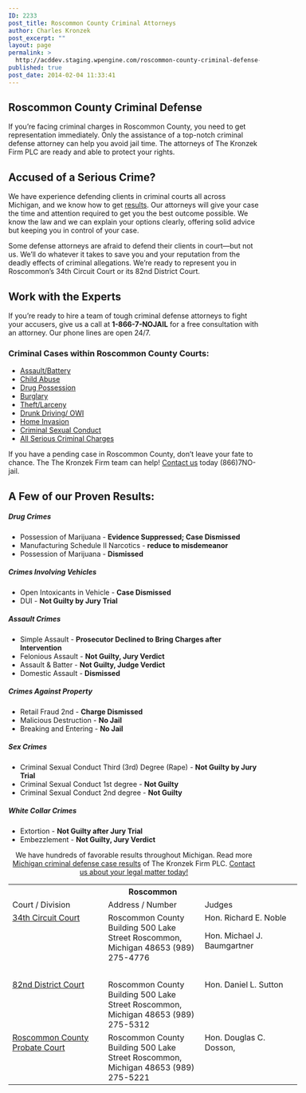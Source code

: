 ```yaml
---
ID: 2233
post_title: Roscommon County Criminal Attorneys
author: Charles Kronzek
post_excerpt: ""
layout: page
permalink: >
  http://acddev.staging.wpengine.com/roscommon-county-criminal-defense-attorneys.html
published: true
post_date: 2014-02-04 11:33:41
---
```

<div class="county-lis">
<h2>Roscommon County Criminal Defense</h2>
If you’re facing criminal charges in Roscommon County, you need to get representation immediately. Only the assistance of a top-notch criminal defense attorney can help you avoid jail time. The attorneys of The Kronzek Firm PLC are ready and able to protect your rights.
<h2>Accused of a Serious Crime?</h2>
We have experience defending clients in criminal courts all across Michigan, and we know how to get <a href="http://acddev.staging.wpengine.com/proven-results.html">results</a>. Our attorneys will give your case the time and attention required to get you the best outcome possible. We know the law and we can explain your options clearly, offering solid advice but keeping you in control of your case.

Some defense attorneys are afraid to defend their clients in court—but not us. We’ll do whatever it takes to save you and your reputation from the deadly effects of criminal allegations. We’re ready to represent you in Roscommon’s 34th Circuit Court or its 82nd District Court.
<h2>Work with the Experts</h2>
If you’re ready to hire a team of tough criminal defense attorneys to fight your accusers, give us a call at <b>1-866-7-NOJAIL</b> for a free consultation with an attorney. Our phone lines are open 24/7.

<img style="float: right; padding: 20px 0 20px 20px;" src="http://acddev.staging.wpengine.com/images/county-img6.jpg" alt="" />
<h3>Criminal Cases within Roscommon County Courts:</h3>
<ul class="no-bullets">
	<li><a href="http://acddev.staging.wpengine.com/assault-charges.html">Assault/Battery</a></li>
	<li><a title="Child Abuse" href="http://acddev.staging.wpengine.com/michigan-child-abuse-attorneys-abuse-neglect-defense-lawyers.html">Child Abuse</a></li>
	<li><a href="http://acddev.staging.wpengine.com/drug-charges.html">Drug Possession</a></li>
	<li><a href="http://acddev.staging.wpengine.com/burglary-crimes.html">Burglary</a></li>
	<li><a href="http://acddev.staging.wpengine.com/theft-charges.html">Theft/Larceny</a></li>
	<li><a href="http://acddev.staging.wpengine.com/drunk-driving.html">Drunk Driving/ OWI</a></li>
	<li><a title="Home Invasion Attorneys" href="http://acddev.staging.wpengine.com/michigan-home-invasion-attorneys-criminal-defense-lawyers.html">Home Invasion</a></li>
	<li><a href="http://acddev.staging.wpengine.com/sex-crimes.html">Criminal Sexual Conduct</a></li>
	<li><a href="http://acddev.staging.wpengine.com">All Serious Criminal Charges</a></li>
</ul>
<p class="ctas">If you have a pending case in Roscommon County, don’t leave your fate to chance. The The Kronzek Firm team can help! <a href="http://acddev.staging.wpengine.com/contact-us.html">Contact us</a> today (866)7NO-jail.</p>

<h2>A Few of our Proven Results:</h2>
<h5>Drug Crimes</h5>
<ul class="county-lis">
	<li>Possession of Marijuana - <b>Evidence Suppressed; Case Dismissed</b></li>
	<li>Manufacturing Schedule II Narcotics - <strong>reduce to misdemeanor</strong></li>
	<li>Possession of Marijuana - <strong>Dismissed</strong></li>
</ul>
<h5>Crimes Involving Vehicles</h5>
<ul class="county-lis">
	<li>Open Intoxicants in Vehicle - <b>Case Dismissed</b></li>
	<li>DUI - <strong>Not Guilty by Jury Trial</strong></li>
</ul>
<h5>Assault Crimes</h5>
<ul class="county-lis">
	<li>Simple Assault - <b>Prosecutor Declined to Bring Charges after Intervention</b></li>
	<li>Felonious Assault - <strong>Not Guilty, Jury Verdict</strong></li>
	<li>Assault &amp; Batter - <strong>Not Guilty, Judge Verdict</strong></li>
	<li>Domestic Assault - <strong>Dismissed</strong></li>
</ul>
<h5>Crimes Against Property</h5>
<ul class="county-lis">
	<li>Retail Fraud 2nd - <b>Charge Dismissed</b></li>
	<li>Malicious Destruction - <strong>No Jail</strong></li>
	<li>Breaking and Entering - <strong>No Jail</strong></li>
</ul>
<h5>Sex Crimes</h5>
<ul class="county-lis">
	<li>Criminal Sexual Conduct Third (3rd) Degree (Rape) - <b>Not Guilty by Jury Trial</b></li>
	<li>Criminal Sexual Conduct 1st degree - <strong>Not Guilty</strong></li>
	<li>Criminal Sexual Conduct 2nd degree - <strong>Not Guilty</strong></li>
</ul>
<h5>White Collar Crimes</h5>
<ul class="county-lis">
	<li>Extortion - <b>Not Guilty after Jury Trial</b></li>
	<li>Embezzlement - <strong>Not Guilty, Jury Verdict</strong></li>
</ul>
<p class="ctas" style="text-align: center;">We have hundreds of favorable results throughout Michigan. Read more <a href="http://acddev.staging.wpengine.com/proven-results.html">Michigan criminal defense case results</a> of The Kronzek Firm PLC.
<a href="http://acddev.staging.wpengine.com/contact-us.html">Contact us about your legal matter today!</a></p>

<table class="districts" style="width: 580px !important;" cellspacing="0">
<tbody>
<tr>
<th colspan="3">Roscommon</th>
</tr>
<tr class="subjects">
<td width="225">Court / Division</td>
<td width="225">Address / Number</td>
<td width="225">Judges</td>
</tr>
<tr>
<td valign="top"><a href="http://www.roscommoncounty.net/153/34th-Circuit-Court" target="_blank">34th Circuit Court</a></td>
<td valign="top">Roscommon County Building
500 Lake Street
Roscommon, Michigan 48653
(989) 275-4776</td>
<td valign="top">Hon. Richard E. Noble

Hon. Michael J. Baumgartner

&nbsp;</td>
</tr>
<tr>
<td valign="top"><a title="Roscommon District Court" href="http://www.roscommoncounty.net/154/82nd-District-Court" target="_blank">82nd District Court</a></td>
<td valign="top">Roscommon County Building
500 Lake Street
Roscommon, Michigan 48653
(989) 275-5312</td>
<td valign="top">Hon. Daniel L. Sutton</td>
</tr>
<tr>
<td valign="top"><a href="http://www.roscommoncounty.net/185/Probate" target="_blank">Roscommon County Probate Court</a></td>
<td valign="top">Roscommon County Building
500 Lake Street
Roscommon, Michigan 48653
(989) 275-5221</td>
<td valign="top">Hon. Douglas C. Dosson,</td>
</tr>
<!-- >

<a href="" target="_blank">
<tr>
<td valign="top"></td>
<td valign="top"></td>
<td valign="top"></td>
</tr>
<--></tbody>
</table>
</div>